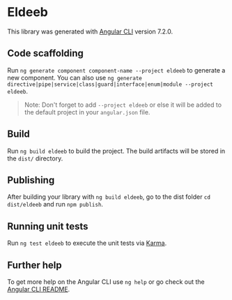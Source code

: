 # Eldeeb

This library was generated with [Angular CLI](https://github.com/angular/angular-cli) version 7.2.0.

## Code scaffolding

Run `ng generate component component-name --project eldeeb` to generate a new component. You can also use `ng generate directive|pipe|service|class|guard|interface|enum|module --project eldeeb`.
> Note: Don't forget to add `--project eldeeb` or else it will be added to the default project in your `angular.json` file.

## Build

Run `ng build eldeeb` to build the project. The build artifacts will be stored in the `dist/` directory.

## Publishing

After building your library with `ng build eldeeb`, go to the dist folder `cd dist/eldeeb` and run `npm publish`.

## Running unit tests

Run `ng test eldeeb` to execute the unit tests via [Karma](https://karma-runner.github.io).

## Further help

To get more help on the Angular CLI use `ng help` or go check out the [Angular CLI README](https://github.com/angular/angular-cli/blob/master/README.md).
